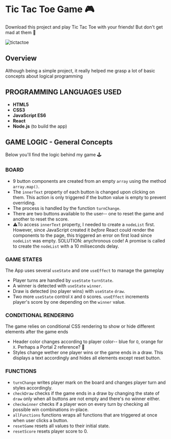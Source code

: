 # Tic Tac Toe Game 🎮
Download this project and play Tic Tac Toe with your friends! But don't get mad at them 🤣

![tictactoe](https://github.com/Maruku98/Tic-Tac-Toe-Game/assets/133391272/5c7563f5-4678-4dc1-a34f-7f1482b5c088)
## Overview
Although being a simple project, it really helped me grasp a lot of basic concepts about logical programming

## PROGRAMMING LANGUAGES USED
- **HTML5**
- **CSS3**
- **JavaScript ES6**
- **React**
- **Node.js** (to build the app)

## GAME LOGIC - General Concepts

Below you'll find the logic behind my game 🕹️

### BOARD
- 9 button components are created from an empty `array` using the method `array.map()`.
- The `innerText` property of each button is changed upon clicking on them. This action is only triggered if the button value is empty to prevent overriding.
- The process is handled by the function `turnChange`.
- There are two buttons available to the user-- one to reset the game and another to reset the score.
- ⚠️To access `innerText` property, I needed to create a `nodeList` first. However, since JavaScript created it *before* React could render the components to the page, this triggered an error on first load since `nodeList` was empty. SOLUTION: anychronous code! A promise is called to create the `nodeList` with a 10 miliseconds delay.

### GAME STATES
The App uses several `useState` and one `useEffect` to manage the gameplay
  - Player turns are handled by `useState` `turnState`.
  - A winner is detected with `useState` `winner`.
  - Draw is detected (no player wins) with `useState` `draw`.
  - Two more `useState` control `X` and `O` scores. `useEffect` increments player's score by one depending on the `winner` value.

### CONDITIONAL RENDERING
The game relies on conditional CSS rendering to show or hide different elements after the game ends
  - Header color changes according to player color-- blue for `O`, orange for `X`. Perhaps a Portal 2 reference? 🤔
  - Styles change wether one player wins or the game ends in a draw. This displays a text accordingly and hides all elements except reset button.
 
### FUNCTIONS
- `turnChange` writes player mark on the board and changes player turn and styles accordingly.
- `checkDraw` checks if the game ends in a draw by changing the state of `draw` only when all buttons are not empty and there's no winner either.
- `checkwinner` checks if a player won on every turn by checking all possible win combinations in-place.
- `allFunctions` functions wraps all functions that are triggered at once when user clicks a button.
- `resetGame` resets all values to their initial state.
- `resetScore` resets player score to 0.
